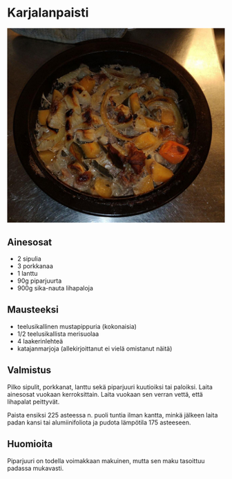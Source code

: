 # Karjalanpaisti

![tarjoiluehdotus](https://github.com/luumut/luumucookbook/blob/master/media/karjalanpaisti.jpg?raw=true)

## Ainesosat
* 2 sipulia 
* 3 porkkanaa
* 1 lanttu
* 90g piparjuurta
* 900g sika-nauta lihapaloja

## Mausteeksi
* teelusikallinen mustapippuria (kokonaisia)
* 1/2 teelusikallista merisuolaa
* 4 laakerinlehteä
* katajanmarjoja (allekirjoittanut ei vielä omistanut näitä)

## Valmistus

Pilko sipulit, porkkanat, lanttu sekä piparjuuri kuutioiksi tai paloiksi.
Laita ainesosat vuokaan kerroksittain. Laita vuokaan sen verran vettä, että 
lihapalat peittyvät.

Paista ensiksi 225 asteessa n. puoli tuntia ilman kantta, minkä jälkeen laita padan
kansi tai alumiinifoliota ja pudota lämpötila 175 asteeseen.

## Huomioita

Piparjuuri on todella voimakkaan makuinen, mutta sen maku tasoittuu padassa 
mukavasti.

